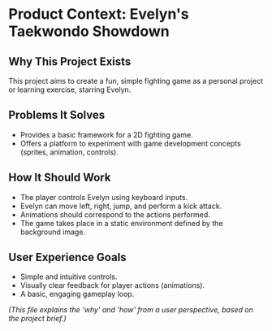 # Product Context: Evelyn's Taekwondo Showdown

## Why This Project Exists

This project aims to create a fun, simple fighting game as a personal project or learning exercise, starring Evelyn.

## Problems It Solves

*   Provides a basic framework for a 2D fighting game.
*   Offers a platform to experiment with game development concepts (sprites, animation, controls).

## How It Should Work

*   The player controls Evelyn using keyboard inputs.
*   Evelyn can move left, right, jump, and perform a kick attack.
*   Animations should correspond to the actions performed.
*   The game takes place in a static environment defined by the background image.

## User Experience Goals

*   Simple and intuitive controls.
*   Visually clear feedback for player actions (animations).
*   A basic, engaging gameplay loop.

*(This file explains the 'why' and 'how' from a user perspective, based on the project brief.)*
